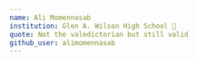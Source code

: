 ```yaml
---
name: Ali Momennasab
institution: Glen A. Wilson High School 🚩 
quote: Not the valedictorian but still valid
github_user: alimomennasab
---
```

